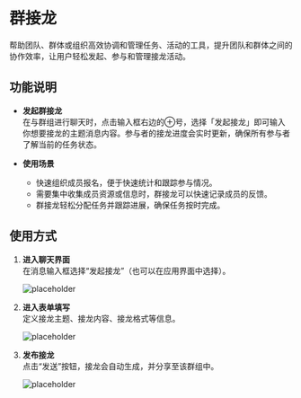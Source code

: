 # 群接龙
帮助团队、群体或组织高效协调和管理任务、活动的工具，提升团队和群体之间的协作效率，让用户轻松发起、参与和管理接龙活动。

## 功能说明

- **发起群接龙**  
  在与群组进行聊天时，点击输入框右边的⊕号，选择「发起接龙」即可输入你想要接龙的主题消息内容。参与者的接龙进度会实时更新，确保所有参与者了解当前的任务状态。

- **使用场景**
   - 快速组织成员报名，便于快速统计和跟踪参与情况。
   - 需要集中收集成员资源或信息时，群接龙可以快速记录成员的反馈。
   - 群接龙轻松分配任务并跟踪进展，确保任务按时完成。

## 使用方式
 
1. **进入聊天界面**  
   在消息输入框选择“发起接龙”（也可以在应用界面中选择）。
     
   ![placeholder](/images/im_group_rid_2.png)

2. **进入表单填写**  
   定义接龙主题、接龙内容、接龙格式等信息。

   ![placeholder](/images/im_group_rid_3.png)

3. **发布接龙**  
   点击“发送”按钮，接龙会自动生成，并分享至该群组中。

   ![placeholder](/images/im_group_rid_4.png)





